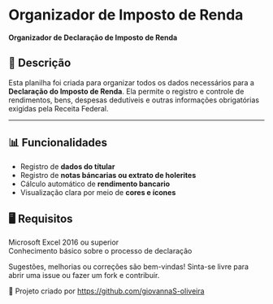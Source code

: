 # Organizador de Imposto de Renda

**Organizador de Declaração de Imposto de Renda**  


## 🧾 Descrição

Esta planilha foi criada para organizar todos os dados necessários para a **Declaração do Imposto de Renda**. Ela permite o registro e controle de rendimentos, bens, despesas dedutíveis e outras informações obrigatórias exigidas pela Receita Federal.

---

## 📊 Funcionalidades

* Registro de **dados do títular**
* Registro de **notas báncarias ou extrato de holerites**
* Cálculo automático de **rendimento bancario**
* Visualização clara por meio de **cores e ícones**



## 🖥️ Requisitos

 Microsoft Excel 2016 ou superior  
 Conhecimento básico sobre o processo de declaração 



Sugestões, melhorias ou correções são bem-vindas! Sinta-se livre para abrir uma issue ou fazer um fork e contribuir.

📌 Projeto criado por https://github.com/giovannaS-oliveira
